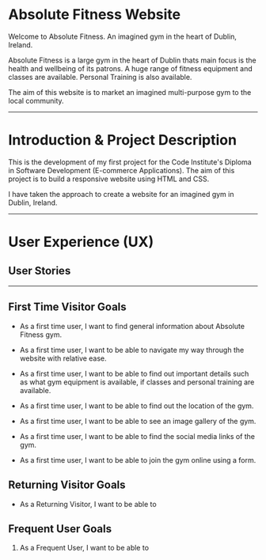 # Absolute Fitness Website

Welcome to Absolute Fitness. An imagined gym in the heart of Dublin, Ireland.

Absolute Fitness is a large gym in the heart of Dublin thats main focus is the health and wellbeing of its patrons. A huge range of fitness equipment and classes are available. Personal Training is also available.

The aim of this website is to market an imagined multi-purpose gym to the local community.

---

# Introduction & Project Description

This is the development of my first project for the Code Institute's Diploma in Software Development (E-commerce Applications). The aim of this project is to build a responsive website using HTML and CSS.

I have taken the approach to create a website for an imagined gym in Dublin, Ireland.

---

# User Experience (UX)

## User Stories

---

## First Time Visitor Goals
+ As a first time user, I want to find general information about Absolute Fitness gym.

+ As a first time user, I want to be able to navigate my way through the website with relative ease.

+ As a first time user, I want to be able to find out important details such as what gym equipment is available, if classes and personal training are available.

+ As a first time user, I want to be able to find out the location of the gym.

+ As a first time user, I want to be able to see an image gallery of the gym.

+ As a first time user, I want to be able to find the social media links of the gym.

+ As a first time user, I want to be able to join the gym online using a form.

## Returning Visitor Goals

+ As a Returning Visitor, I want to be able to 

## Frequent User Goals
1. As a Frequent User, I want to be able to 

